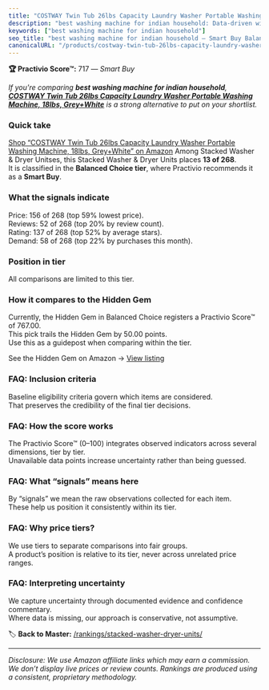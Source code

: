 ```yaml
---
title: "COSTWAY Twin Tub 26lbs Capacity Laundry Washer Portable Washing Machine, 18lbs, Grey+White"
description: "best washing machine for indian household: Data-driven within Balanced Choice ranking using the Practivio Score™. Positioned by quality, value, demand, findabi…"
keywords: ["best washing machine for indian household"]
seo_title: "best washing machine for indian household — Smart Buy Balanced Choice (2025)"
canonicalURL: "/products/costway-twin-tub-26lbs-capacity-laundry-washer-portable-washing-machine-18lbs-greywhite-B0CNXQK4TF/"
---
```


**🏆 Practivio Score™:** 717 — _Smart Buy_


*If you're comparing **best washing machine for indian household**, **[COSTWAY Twin Tub 26lbs Capacity Laundry Washer Portable Washing Machine, 18lbs, Grey+White](https://www.amazon.com/dp/B0CNXQK4TF?tag=practivio-20)** is a strong alternative to put on your shortlist.*
### Quick take
[Shop “COSTWAY Twin Tub 26lbs Capacity Laundry Washer Portable Washing Machine, 18lbs, Grey+White” on Amazon](https://www.amazon.com/dp/B0CNXQK4TF?tag=practivio-20)
Among Stacked Washer & Dryer Unitses, this Stacked Washer & Dryer Units places **13 of 268**.  
It is classified in the **Balanced Choice tier**, where Practivio recommends it as a **Smart Buy**.

### What the signals indicate
Price: 156 of 268 (top 59% lowest price).  
Reviews: 52 of 268 (top 20% by review count).  
Rating: 137 of 268 (top 52% by average stars).  
Demand: 58 of 268 (top 22% by purchases this month).

### Position in tier
All comparisons are limited to this tier.

### How it compares to the Hidden Gem
Currently, the Hidden Gem in Balanced Choice registers a Practivio Score™ of 767.00.  
This pick trails the Hidden Gem by 50.00 points.  
Use this as a guidepost when comparing within the tier.  

See the Hidden Gem on Amazon → [View listing](https://www.amazon.com/dp/B09YLKMHLH?tag=practivio-20)

### FAQ: Inclusion criteria
Baseline eligibility criteria govern which items are considered.  
That preserves the credibility of the final tier decisions.

### FAQ: How the score works
The Practivio Score™ (0–100) integrates observed indicators across several dimensions, tier by tier.  
Unavailable data points increase uncertainty rather than being guessed.

### FAQ: What “signals” means here
By “signals” we mean the raw observations collected for each item.  
These help us position it consistently within its tier.

### FAQ: Why price tiers?
We use tiers to separate comparisons into fair groups.  
A product’s position is relative to its tier, never across unrelated price ranges.

### FAQ: Interpreting uncertainty
We capture uncertainty through documented evidence and confidence commentary.  
Where data is missing, our approach is conservative, not assumptive.


🏷️ **Back to Master:** [/rankings/stacked-washer-dryer-units/](/rankings/stacked-washer-dryer-units/)

---
_Disclosure: We use Amazon affiliate links which may earn a commission. We don’t display live prices or review counts. Rankings are produced using a consistent, proprietary methodology._
